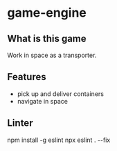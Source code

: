 # game-engine

## What is this game

Work in space as a transporter.

## Features

-   pick up and deliver containers
-   navigate in space

## Linter

npm install -g eslint
npx eslint . --fix

